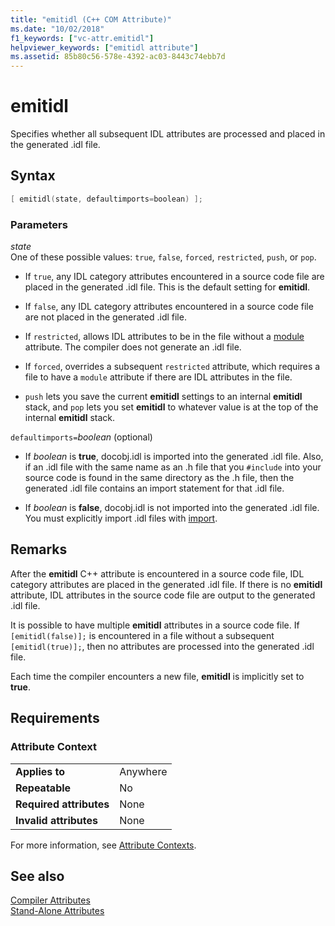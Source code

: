 ```yaml
---
title: "emitidl (C++ COM Attribute)"
ms.date: "10/02/2018"
f1_keywords: ["vc-attr.emitidl"]
helpviewer_keywords: ["emitidl attribute"]
ms.assetid: 85b80c56-578e-4392-ac03-8443c74ebb7d
---
```

# emitidl

Specifies whether all subsequent IDL attributes are processed and placed in the generated .idl file.

## Syntax

```cpp
[ emitidl(state, defaultimports=boolean) ];
```

### Parameters

*state*<br/>
One of these possible values: `true`, `false`, `forced`, `restricted`, `push`, or `pop`.

- If `true`, any IDL category attributes encountered in a source code file are placed in the generated .idl file. This is the default setting for **emitidl**.

- If `false`, any IDL category attributes encountered in a source code file are not placed in the generated .idl file.

- If `restricted`, allows IDL attributes to be in the file without a [module](module-cpp.md) attribute. The compiler does not generate an .idl file.

- If `forced`, overrides a subsequent `restricted` attribute, which requires a file to have a `module` attribute if there are IDL attributes in the file.

- `push` lets you save the current **emitidl** settings to an internal **emitidl** stack, and `pop` lets you set **emitidl** to whatever value is at the top of the internal **emitidl** stack.

`defaultimports=`*boolean* \(optional)

- If *boolean* is **true**, docobj.idl is imported into the generated .idl file. Also, if an .idl file with the same name as an .h file that you `#include` into your source code is found in the same directory as the .h file, then the generated .idl file contains an import statement for that .idl file.

- If *boolean* is **false**, docobj.idl is not imported into the generated .idl file. You must explicitly import .idl files with [import](import.md).

## Remarks

After the **emitidl** C++ attribute is encountered in a source code file, IDL category attributes are placed in the generated .idl file. If there is no **emitidl** attribute, IDL attributes in the source code file are output to the generated .idl file.

It is possible to have multiple **emitidl** attributes in a source code file. If `[emitidl(false)];` is encountered in a file without a subsequent `[emitidl(true)];`, then no attributes are processed into the generated .idl file.

Each time the compiler encounters a new file, **emitidl** is implicitly set to **true**.

## Requirements

### Attribute Context

|||
|-|-|
|**Applies to**|Anywhere|
|**Repeatable**|No|
|**Required attributes**|None|
|**Invalid attributes**|None|

For more information, see [Attribute Contexts](cpp-attributes-com-net.md#contexts).

## See also

[Compiler Attributes](compiler-attributes.md)<br/>
[Stand-Alone Attributes](stand-alone-attributes.md)
